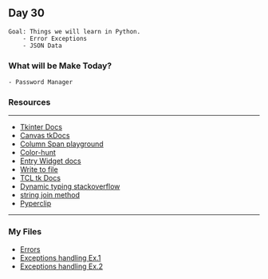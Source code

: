 ## Day 30
    Goal: Things we will learn in Python.
        - Error Exceptions
        - JSON Data

### What will be Make Today?
    - Password Manager

### Resources
---
- [Tkinter Docs](https://docs.python.org/3/library/tkinter.html)
- [Canvas tkDocs](https://tkdocs.com/tutorial/canvas.html)
- [Column Span playground](https://repl.it/@appbrewery/grid-columnspan-demo#main.py)
- [Color-hunt](https://colorhunt.co/)
- [Entry Widget docs](https://tkdocs.com/tutorial/widgets.html#entry)
- [Write to file](https://www.w3schools.com/python/python_file_write.asp)  
- [TCL tk Docs](http://tcl.tk/man/tcl8.6/TclCmd/after.htm)
- [Dynamic typing stackoverflow](https://stackoverflow.com/questions/11328920/is-python-strongly-typed)
- [string join method](https://www.w3schools.com/python/ref_string_join.asp)
- [Pyperclip](https://pypi.org/project/pyperclip/)

---
### My Files

- [Errors](errors.py)
- [Exceptions handling Ex.1](Exception_Handling_Ex1.py)
- [Exceptions handling Ex.2](Exception_Handling_Ex2.py)
